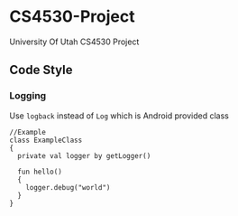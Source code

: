 # CS4530-Project
University Of Utah CS4530 Project


## Code Style

### Logging
Use `logback` instead of `Log` which is Android provided class
```
//Example
class ExampleClass
{
  private val logger by getLogger()
  
  fun hello()
  {
    logger.debug("world")
  }
}
```


